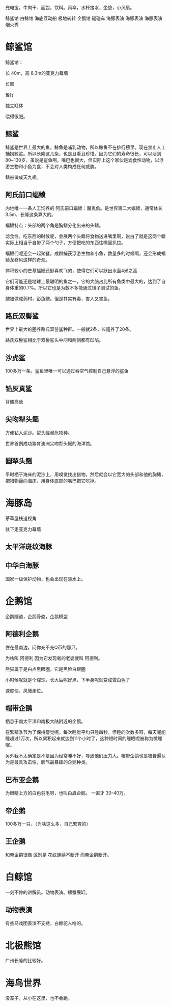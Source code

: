 充电宝，牛肉干、面包，饮料。雨伞，水杯接水，坐垫，小风扇。

鲸鲨馆  白鲸馆  海底互动船  极地转转  企鹅馆  碰碰车   海豚表演   海豚表演   海豚表演   烟火秀

# 鲸鲨馆

鲸鲨馆：

长 40m，高 8.3m的亚克力幕墙

长廊

餐厅

独立缸体

喂得很肥。

## 鲸鲨

鲸鲨是世界上最大的鱼。鲸鱼是哺乳动物，所以鲸鱼不在排行榜里。现在禁止人工捕捞鲸鲨。所以长隆这几条，也是且看且珍惜。因为它们的寿命很长，可以活到80~130岁，虽说是鲨鱼啊，嘴巴也很大，但实际上这个家伙是滤食性动物，以浮游生物和小鱼为食，不会对人类构成任何威胁。

鳍被做成天九翅。

## 阿氏前口蝠鲼

内地唯一一条人工饲养的 阿氏前口蝠鲼：魔鬼鱼。是世界第二大蝠鲼，通常体长3.5m，长隆这条算大的。

蝠鲼特点：头部的两个角是胸鳍分化出来的头鳍。

滤食性。吃东西的时候呢，会展两个头鳍将食物送进嘴里啊，说白了就是这两个鳍实际上相当于自带了两个勺子，方便把吃的东西往嘴里扒拉。

蝠鲼们呢还会一起聚餐，成群捕获浮游生物和小鱼，数量多的时候啊，还会形成蝠鲼龙卷风这样的奇观。

体积较小的芒基蝠鲼还挺喜欢飞的，使得它们可以跃出水面4米之高

它们可能还是地球上最聪明的鱼之一，它的大脑占比所有鱼类中最大的，达到了自身体重的0.7%。所以它也是为数不多能通过镜子测试的鱼。

鳃被做成药材，彭鱼鳃。但是其实有毒，害人又害鱼。

## 路氏双髻鲨

世界上最大的圈养路氏双髻鲨种群。一般就2条，长隆养了20条。

路氏双髻鲨相比于双髻鲨头中间和两侧都有凹陷。

## 沙虎鲨

100多万一条。鲨鱼里唯一可以通过吞空气控制自己悬浮的鲨鱼

## 铅灰真鲨

背鳍高耸

## 尖吻犁头鳐

方便钻入泥沙。犁头鳐濒危物种。

世界首例成功繁育澳洲尖吻犁头鳐的海洋馆。

## 圆犁头鳐

平时栖于海床的泥沙上，用嗅觉找出猎物，然后就会以它宽大的头部和他的胸鳍，把猎物逼向海床，用身体底部的嘴巴把它吃掉。




# 海豚岛

茅草屋栈道视角

往下走亚克力幕墙

## 太平洋斑纹海豚

## 中华白海豚

国家一级保护动物，也会出现在淡水上。

# 企鹅馆

企鹅隧道，企鹅骨骼，企鹅模型

## 阿德利企鹅

住在最南边，问你充不充Q币的那只。

为啥叫 阿德利 因为它发现者的老婆就叫 阿德利。

熊猫属于是白点黑眼圈，它是黑脸白眼圈

小时候呢就是个煤球，长大后呢好点，下半身呢就变成雪白色了

速度快，风骚走位。

## 帽带企鹅

栖息于南太平洋和南极大陆附近的企鹅。

在繁殖季节为了保持警觉呢，每次睡觉平均只睡四秒，但睡的次数多呀，每天呢能睡超过1万次，所以累积起来就达到11个小时了，这种短时间的睡眠呢被称为微睡眠。

另外我不太确定是不是因为经常睡不好，导致他们压力大。帽带企鹅也是被普遍认为是最具攻击性，脾气最暴躁的企鹅种类。

## 巴布亚企鹅

为眼睛上方的白色羽毛呀，也叫白眉企鹅。 一直才 30-40万。

## 帝企鹅

100多万一只。（为啥这么多，自己繁育的）

## 王企鹅

和帝企鹅很像 区别是 花纹连续不断开 而帝企鹅断开。

# 白鲸馆

一刻不停的讲解员。动物表演。螃蟹展缸。

## 动物表演

有些马戏团表演不支持，白鲸驼人啥的。

# 北极熊馆

广州长隆的比较好。

# 海鸟世界

没笼子，从小在这里，也不会跑。